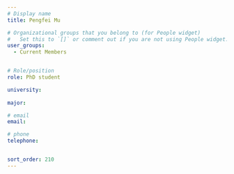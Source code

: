 ```yaml
---
# Display name
title: Pengfei Mu

# Organizational groups that you belong to (for People widget)
#   Set this to `[]` or comment out if you are not using People widget.
user_groups:
  - Current Members


# Role/position
role: PhD student      

university: 
  
major: 

# email 
email:

# phone 
telephone:


sort_order: 210
---
```



